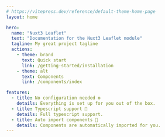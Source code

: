 ```yaml
---
# https://vitepress.dev/reference/default-theme-home-page
layout: home

hero:
  name: "Nuxt3 Leaflet"
  text: "Documentation for the Nuxt3 Leaflet module"
  tagline: My great project tagline
  actions:
    - theme: brand
      text: Quick start
      link: /getting-started/installation
    - theme: alt
      text: Components
      link: /components/index

features:
  - title: No configuration needed ⚙️
    details: Everything is set up for you out of the box.
  - title: Typescript support 🦺
    details: Full typescript support.
  - title: Auto import components 🚀
    details: Components are automatically imported for you.
---
```

